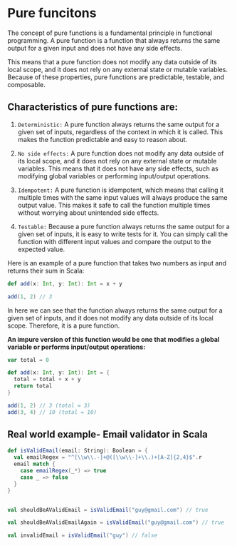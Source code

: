 # Pure funcitons
The concept of pure functions is a fundamental principle in functional programming. 
A pure function is a function that always returns the same output for a given input and does not have any side effects. 

This means that a pure function does not modify any data outside of its local scope, and it does not rely on any external state or mutable variables. Because of these properties, pure functions are predictable, testable, and composable.

## Characteristics of pure functions are:
1. `Deterministic:` A pure function always returns the same output for a given set of inputs, regardless of the context in which it is called. This makes the function predictable and easy to reason about.

2. `No side effects:` A pure function does not modify any data outside of its local scope, and it does not rely on any external state or mutable variables. 
This means that it does not have any side effects, such as modifying global variables or performing input/output operations.

3. `Idempotent:` A pure function is idempotent, which means that calling it multiple times with the same input values will always produce the same output value. This makes it safe to call the function multiple times without worrying about unintended side effects.

4. `Testable:` Because a pure function always returns the same output for a given set of inputs, it is easy to write tests for it. You can simply call the function with different input values and compare the output to the expected value.


Here is an example of a pure function that takes two numbers as input and returns their sum in Scala:

```scala
def add(x: Int, y: Int): Int = x + y

add(1, 2) // 3

```

In here we can see that the function always returns the same output for a given set of inputs, and it does not modify any data outside of its local scope. 
Therefore, it is a pure function.

<strong>
An impure version of this function would be one that modifies a global variable or performs input/output operations:
</strong>

```scala
var total = 0

def add(x: Int, y: Int): Int = {
  total = total + x + y
  return total
} 

add(1, 2) // 3 (total = 3)
add(3, 4) // 10 (total = 10)
```

## Real world example- Email validator in Scala

```scala
def isValidEmail(email: String): Boolean = {
  val emailRegex = "^[\\w\\.-]+@([\\w\\-]+\\.)+[A-Z]{2,4}$".r
  email match {
    case emailRegex(_*) => true
    case _ => false
  }
}


val shouldBeAValidEmail = isValidEmail("guy@gmail.com") // true

val shouldBeAValidEmailAgain = isValidEmail("guy@gmail.com") // true

val invalidEmail = isValidEmail("guy") // false
```